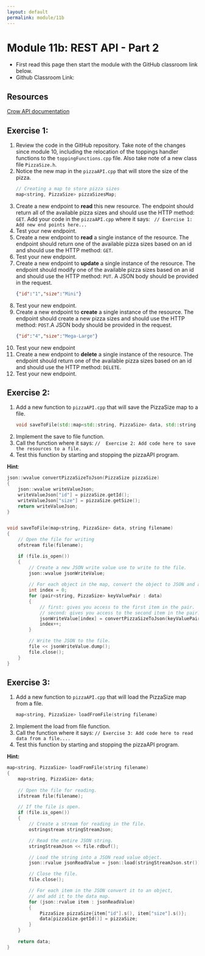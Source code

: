 ```yaml
---
layout: default
permalink: module/11b
---
```


# Module 11b: REST API - Part 2

* First read this page then start the module with the GitHub classroom link below.
* Github Classroom Link: []()

## Resources

[Crow API documentation](https://crowcpp.org/master/reference/annotated.html)


## Exercise 1: 

1. Review the code in the GitHub repository. Take note of the changes since module 10, including the relocation of the toppings handler functions to the `toppingFunctions.cpp` file. Also take note of a new class file `PizzaSize.h`.
2. Notice the new map in the `pizzaAPI.cpp` that will store the size of the pizza.
    ```c++
    // Creating a map to store pizza sizes
    map<string, PizzaSize> pizzaSizesMap;
    ```
3. Create a new endpoint to __read__ this new resource. The endpoint should return all of the available pizza sizes and should use the HTTP method: `GET`. Add your code in the `pizzaAPI.cpp` where it says: ` // Exercise 1: Add new end points here...`
4. Test your new endpoint.
5. Create a new endpoint to __read__ a single instance of the resource. The endpoint should return one of the available pizza sizes based on an id and should use the HTTP method: `GET`.
6. Test your new endpoint.
7. Create a new endpoint to __update__ a single instance of the resource. The endpoint should modify one of the available pizza sizes based on an id and should use the HTTP method: `PUT`. A JSON body should be provided in the request.
    ```json
    {"id":"1","size":"Mini"}
    ```
8. Test your new endpoint.
9. Create a new endpoint to __create__ a single instance of the resource. The endpoint should create a new pizza sizes and should use the HTTP method: `POST`.A JSON body should be provided in the request.
    ```json
    {"id":"4","size":"Mega-Large"}
    ```
10. Test your new endpoint
11. Create a new endpoint to __delete__ a single instance of the resource. The endpoint should return one of the available pizza sizes based on an id and should use the HTTP method: `DELETE`.
12. Test your new endpoint.


## Exercise 2: 
1. Add a new function to `pizzaAPI.cpp` that will save the PizzaSize map to a file. 
    ```c++
    void saveToFile(std::map<std::string, PizzaSize> data, std::string filename)
    ```
2. Implement the save to file function.
3. Call the function where it says: `//  Exercise 2: Add code here to save the resources to a file.`
4. Test this function by starting and stopping the pizzaAPI program.

__Hint__:
```c++
json::wvalue convertPizzaSizeToJson(PizzaSize pizzaSize) 
{
    json::wvalue writeValueJson;
    writeValueJson["id"] = pizzaSize.getId();
    writeValueJson["size"] = pizzaSize.getSize();
    return writeValueJson;
}


void saveToFile(map<string, PizzaSize> data, string filename)  
{
    // Open the file for writing
    ofstream file(filename);

    if (file.is_open()) 
    {
        // Create a new JSON write value use to write to the file.
        json::wvalue jsonWriteValue;
        
        // For each object in the map, convert the object to JSON and add to the write value.
        int index = 0;
        for (pair<string, PizzaSize> keyValuePair : data)
        {
            // first: gives you access to the first item in the pair.
            // second: gives you access to the second item in the pair.
            jsonWriteValue[index] = convertPizzaSizeToJson(keyValuePair.second);
            index++;
        }

        // Write the JSON to the file.
        file << jsonWriteValue.dump();
        file.close();
    }
}
```



## Exercise 3: 
1. Add a new function to `pizzaAPI.cpp` that will load the PizzaSize map from a file. 
    ```c++
    map<string, PizzaSize> loadFromFile(string filename)
    ```
2. Implement the load from file function.
3. Call the function where it says: `// Exercise 3: Add code here to read data from a file....`
4. Test this function by starting and stopping the pizzaAPI program.


__Hint:__
```c++
map<string, PizzaSize> loadFromFile(string filename) 
{
    map<string, PizzaSize> data;
    
    // Open the file for reading.
    ifstream file(filename);

    // If the file is open. 
    if (file.is_open()) 
    {      
        // Create a stream for reading in the file.
        ostringstream stringStreamJson;

        // Read the entire JSON string.
        stringStreamJson << file.rdbuf();

        // Load the string into a JSON read value object.
        json::rvalue jsonReadValue = json::load(stringStreamJson.str());

        // Close the file.
        file.close();

        // For each item in the JSON convert it to an object, 
        // and add it to the data map.
        for (json::rvalue item : jsonReadValue) 
        {
            PizzaSize pizzaSize{item["id"].s(), item["size"].s()};
            data[pizzaSize.getId()] = pizzaSize;
        }
    }
    
    return data;
}
```









